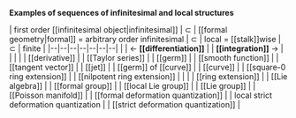 
**Examples of sequences of infinitesimal and local structures**

| first order [[infinitesimal object|infinitesimal]]  |  $\subset$ | [[formal geometry|formal]] = arbitrary order infinitesimal | $\subset$ |  local = [[stalk]]wise | $\subset$ | finite  |
|--|--|--|--|--|--|--|
|  | $\leftarrow$ **[[differentiation]]** |  | **[[integration]]** $\to$  |  |  | |
| [[derivative]] | |  [[Taylor series]] | | [[germ]] | | [[smooth function]] | 
| [[tangent vector]] | | [[jet]] | | [[germ]] of [[curve]] | | [[curve]] | 
| [[square-0 ring extension]] | |  [[nilpotent ring extension]] | |  | | [[ring extension]] | 
| [[Lie algebra]] |  | [[formal group]] |  |  [[local Lie group]] | | [[Lie group]] | 
| [[Poisson manifold]] |  | [[formal deformation quantization]] | | local strict deformation quantization | | [[strict deformation quantization]] |
